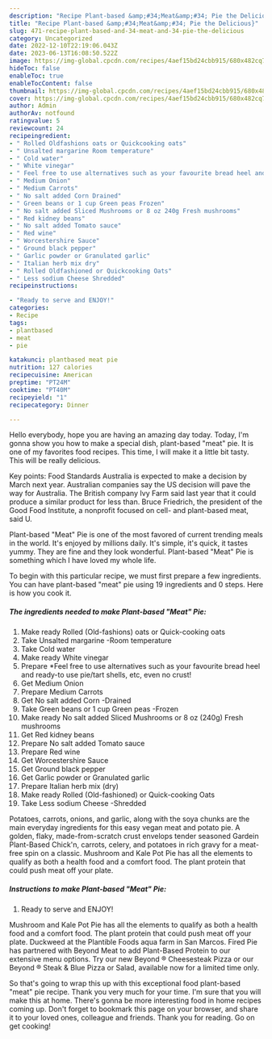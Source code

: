 ```yaml
---
description: "Recipe Plant-based &amp;#34;Meat&amp;#34; Pie the Delicious}"
title: "Recipe Plant-based &amp;#34;Meat&amp;#34; Pie the Delicious}"
slug: 471-recipe-plant-based-and-34-meat-and-34-pie-the-delicious
category: Uncategorized
date: 2022-12-10T22:19:06.043Z
date: 2023-06-13T16:08:50.522Z
image: https://img-global.cpcdn.com/recipes/4aef15bd24cbb915/680x482cq70/plant-based-meat-pie-recipe-main-photo.jpg
hideToc: false
enableToc: true
enableTocContent: false
thumbnail: https://img-global.cpcdn.com/recipes/4aef15bd24cbb915/680x482cq70/plant-based-meat-pie-recipe-main-photo.jpg
cover: https://img-global.cpcdn.com/recipes/4aef15bd24cbb915/680x482cq70/plant-based-meat-pie-recipe-main-photo.jpg
author: Admin
authorAv: notfound
ratingvalue: 5
reviewcount: 24
recipeingredient:
- " Rolled Oldfashions oats or Quickcooking oats"
- " Unsalted margarine Room temperature"
- " Cold water"
- " White vinegar"
- " Feel free to use alternatives such as your favourite bread heel and readyto use pietart shells etc even no crust"
- " Medium Onion"
- " Medium Carrots"
- " No salt added Corn Drained"
- " Green beans or 1 cup Green peas Frozen"
- " No salt added Sliced Mushrooms or 8 oz 240g Fresh mushrooms"
- " Red kidney beans"
- " No salt added Tomato sauce"
- " Red wine"
- " Worcestershire Sauce"
- " Ground black pepper"
- " Garlic powder or Granulated garlic"
- " Italian herb mix dry"
- " Rolled Oldfashioned or Quickcooking Oats"
- " Less sodium Cheese Shredded"
recipeinstructions:

- "Ready to serve and ENJOY!"
categories:
- Recipe
tags:
- plantbased
- meat
- pie

katakunci: plantbased meat pie 
nutrition: 127 calories
recipecuisine: American
preptime: "PT24M"
cooktime: "PT40M"
recipeyield: "1"
recipecategory: Dinner

---
```



Hello everybody, hope you are having an amazing day today. Today, I'm gonna show you how to make a special dish, plant-based &#34;meat&#34; pie. It is one of my favorites food recipes. This time, I will make it a little bit tasty. This will be really delicious.

Key points: Food Standards Australia is expected to make a decision by March next year. Australian companies say the US decision will pave the way for Australia. The British company Ivy Farm said last year that it could produce a similar product for less than. Bruce Friedrich, the president of the Good Food Institute, a nonprofit focused on cell- and plant-based meat, said U.

Plant-based &#34;Meat&#34; Pie is one of the most favored of current trending meals in the world. It's enjoyed by millions daily. It's simple, it's quick, it tastes yummy. They are fine and they look wonderful. Plant-based &#34;Meat&#34; Pie is something which I have loved my whole life.


To begin with this particular recipe, we must first prepare a few ingredients. You can have plant-based &#34;meat&#34; pie using 19 ingredients and 0 steps. Here is how you cook it.

<!--inarticleads1-->

##### The ingredients needed to make Plant-based &#34;Meat&#34; Pie:

1. Make ready  Rolled (Old-fashions) oats or Quick-cooking oats
1. Take  Unsalted margarine -Room temperature
1. Take  Cold water
1. Make ready  White vinegar
1. Prepare  *Feel free to use alternatives such as your favourite bread heel and ready-to use pie/tart shells, etc, even no crust!
1. Get  Medium Onion
1. Prepare  Medium Carrots
1. Get  No salt added Corn -Drained
1. Take  Green beans or 1 cup Green peas -Frozen
1. Make ready  No salt added Sliced Mushrooms or 8 oz (240g) Fresh mushrooms
1. Get  Red kidney beans
1. Prepare  No salt added Tomato sauce
1. Prepare  Red wine
1. Get  Worcestershire Sauce
1. Get  Ground black pepper
1. Get  Garlic powder or Granulated garlic
1. Prepare  Italian herb mix (dry)
1. Make ready  Rolled (Old-fashioned) or Quick-cooking Oats
1. Take  Less sodium Cheese -Shredded


Potatoes, carrots, onions, and garlic, along with the soya chunks are the main everyday ingredients for this easy vegan meat and potato pie. A golden, flaky, made-from-scratch crust envelops tender seasoned Gardein Plant-Based Chick&#39;n, carrots, celery, and potatoes in rich gravy for a meat-free spin on a classic. Mushroom and Kale Pot Pie has all the elements to qualify as both a health food and a comfort food. The plant protein that could push meat off your plate. 

<!--inarticleads2-->

##### Instructions to make Plant-based &#34;Meat&#34; Pie:


1. Ready to serve and ENJOY!

Mushroom and Kale Pot Pie has all the elements to qualify as both a health food and a comfort food. The plant protein that could push meat off your plate. Duckweed at the Plantible Foods aqua farm in San Marcos. Fired Pie has partnered with Beyond Meat to add Plant-Based Protein to our extensive menu options. Try our new Beyond ® Cheesesteak Pizza or our Beyond ® Steak &amp; Blue Pizza or Salad, available now for a limited time only. 

So that's going to wrap this up with this exceptional food plant-based &#34;meat&#34; pie recipe. Thank you very much for your time. I'm sure that you will make this at home. There's gonna be more interesting food in home recipes coming up. Don't forget to bookmark this page on your browser, and share it to your loved ones, colleague and friends. Thank you for reading. Go on get cooking!
